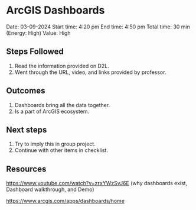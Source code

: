# ArcGIS Dashboards

Date: 03-09-2024
Start time: 4:20 pm
End time: 4:50 pm
Total time: 30 min
(Energy: High)
Value: High

## Steps Followed

1. Read the information provided on D2L.
2. Went through the URL, video, and links provided by professor.

## Outcomes

1. Dashboards bring all the data together.
2. Is a part of ArcGIS ecosystem.

## Next steps

1. Try to imply this in group project. 
2. Continue with other items in checklist.

## Resources
https://www.youtube.com/watch?v=zrxYWzSvJ6E
(why dashboards exist, Dashboard walkthrough, and Demo)

https://www.arcgis.com/apps/dashboards/home


